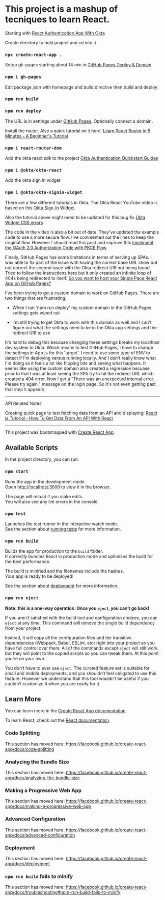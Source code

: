 # This project is a mashup of tecniques to learn React.
Starting with [React Authentication App With Okta](https://www.youtube.com/watch?v=5j4FXMQBzmg)

Create directory to hold project and cd into it

### `npx create-react-app .`

Setup gh-pages starting about 14 min in [GitHub Pages Deploy & Domain](https://www.youtube.com/watch?v=SKXkC4SqtRk)

### `npm i gh-pages`

Edit package.json with homepage and build directive then build and deploy:

### `npm run build`
### `npm run deploy`

The URL is in settings under [GitHub Pages](https://snyarde.github.io/okta_yarde_staff_portal/). Optionally connect a domain.

Install the router. Also a quick tutorial on it here: [Learn React Router in 5 Minutes - A Beginner's Tutorial](https://www.freecodecamp.org/news/react-router-in-5-minutes/)

### `npm i react-router-dom`

Add the okta react sdk to the project [Okta Authentication Quickstart Guides](https://developer.okta.com/quickstart/#/react/nodejs/express)

### `npm i @okta/okta-react`

Add the okta sign in widget

### `npm i @okta/okta-signin-widget`

There are a few different tutorials in Okta. The Okta React YouTube video is based on this [Okta Sign-In Widget](https://developer.okta.com/code/react/okta_react_sign-in_widget/)

Also the tutorial above might need to be updated for this bug fix [Okta Widget CSS errors](https://devforum.okta.com/t/okta-widget-css-errors/5827)

The code in the video is also a bit out of date. They've updated the example code to use a more secure flow. I've commented out the lines to keep the original flow. However I should read this post and improve this [Implement the OAuth 2.0 Authorization Code with PKCE Flow](https://developer.okta.com/blog/2019/08/22/okta-authjs-pkce)

Finally, GitHub Pages has some limitations in terms of serving up SPAs. I was able to fix part of the issue with having the correct base URL show but not correct the second issue with the Okta redirect URI not being found. Tried to follow the instructions here but it only created an infinite loop of 404s being redirected to itself. [So you want to host your Single Page React App on GitHub Pages?](https://itnext.io/so-you-want-to-host-your-single-age-react-app-on-github-pages-a826ab01e48)

I've been trying to get a custom domain to work on GitHub Pages. There are two things that are frustrating.

- When I run 'npm run deploy' my custom domain in the GitHub Pages settings gets wiped out

- I'm still trying to get Okta to work with this domain as well and I can't figure out what the settings need to be in the Okta app settings and the redirect URI to use

It's hard to debug this because changing these settings breaks my localhost dev system to Okta. Which means to test GitHub Pages, I have to change the settings in App.js for this 'target'. I need to use some type of ENV to detect if I'm deploying versus running locally. And I don't really know what I'm doing so it feels a lot like flipping bits and seeing what happens. It seems like using the custom domain also created a regression becuase prior to that I was at least seeing the SPA try to hit the redirect URL which created a 404 error. Now I get a "There was an unexpected internal error. Please try again." message on the login page. So it's not even getting past that step it appears.

----------
API Related Notes

Creating quick page to test fetching data from an API and displaying: [React js Tutorial - How To Get Data From An API With React](https://www.youtube.com/watch?v=hzLDsxPGctY)

----------

This project was bootstrapped with [Create React App](https://github.com/facebook/create-react-app).

## Available Scripts

In the project directory, you can run:

### `npm start`

Runs the app in the development mode.<br />
Open [http://localhost:3000](http://localhost:3000) to view it in the browser.

The page will reload if you make edits.<br />
You will also see any lint errors in the console.

### `npm test`

Launches the test runner in the interactive watch mode.<br />
See the section about [running tests](https://facebook.github.io/create-react-app/docs/running-tests) for more information.

### `npm run build`

Builds the app for production to the `build` folder.<br />
It correctly bundles React in production mode and optimizes the build for the best performance.

The build is minified and the filenames include the hashes.<br />
Your app is ready to be deployed!

See the section about [deployment](https://facebook.github.io/create-react-app/docs/deployment) for more information.

### `npm run eject`

**Note: this is a one-way operation. Once you `eject`, you can’t go back!**

If you aren’t satisfied with the build tool and configuration choices, you can `eject` at any time. This command will remove the single build dependency from your project.

Instead, it will copy all the configuration files and the transitive dependencies (Webpack, Babel, ESLint, etc) right into your project so you have full control over them. All of the commands except `eject` will still work, but they will point to the copied scripts so you can tweak them. At this point you’re on your own.

You don’t have to ever use `eject`. The curated feature set is suitable for small and middle deployments, and you shouldn’t feel obligated to use this feature. However we understand that this tool wouldn’t be useful if you couldn’t customize it when you are ready for it.

## Learn More

You can learn more in the [Create React App documentation](https://facebook.github.io/create-react-app/docs/getting-started).

To learn React, check out the [React documentation](https://reactjs.org/).

### Code Splitting

This section has moved here: https://facebook.github.io/create-react-app/docs/code-splitting

### Analyzing the Bundle Size

This section has moved here: https://facebook.github.io/create-react-app/docs/analyzing-the-bundle-size

### Making a Progressive Web App

This section has moved here: https://facebook.github.io/create-react-app/docs/making-a-progressive-web-app

### Advanced Configuration

This section has moved here: https://facebook.github.io/create-react-app/docs/advanced-configuration

### Deployment

This section has moved here: https://facebook.github.io/create-react-app/docs/deployment

### `npm run build` fails to minify

This section has moved here: https://facebook.github.io/create-react-app/docs/troubleshooting#npm-run-build-fails-to-minify
